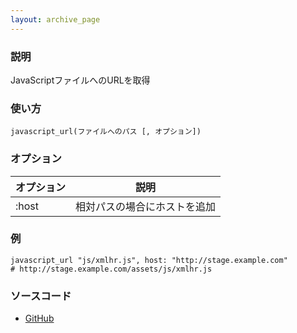 ```yaml
---
layout: archive_page
---
```

### 説明
JavaScriptファイルへのURLを取得

### 使い方
    javascript_url(ファイルへのパス [, オプション])

### オプション

オプション          | 説明
---------------|----------------
:host          | 相対パスの場合にホストを追加

### 例
    javascript_url "js/xmlhr.js", host: "http://stage.example.com"
    # http://stage.example.com/assets/js/xmlhr.js


### ソースコード
* [GitHub](https://github.com/rails/rails/blob/ac30e389ecfa0e26e3d44c1eda8488ddf63b3ecc/actionview/lib/action_view/helpers/asset_url_helper.rb#L329)